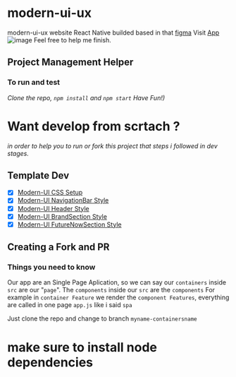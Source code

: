 # modern-ui-ux
modern-ui-ux website React Native builded based in that [figma](https://www.figma.com/file/lz9lLpFHMxHm2odnwM3R0z/gpt3?node-id=0%3A15)
Visit [App](https://modern-ui-ux.000webhostapp.com/) 
![image](https://user-images.githubusercontent.com/74227915/164719437-7c7097dd-de8f-481f-9e45-7e90e6e4c251.png)
Feel free to help me finish.
## Project Management Helper
### To run and test 
_Clone the repo, `npm install` and `npm start` Have Fun!)_
# Want develop from scrtach ?
_in order to help you to run or fork this project that steps i followed in dev stages._
## Template Dev
- [x] [Modern-UI CSS Setup](https://github.com/openfordevs/modern-ui-ux/pull/1)
- [x] [Modern-UI NavigationBar Style](https://github.com/openfordevs/modern-ui-ux/pull/2)
- [x] [Modern-UI Header Style](https://github.com/openfordevs/modern-ui-ux/pull/3)
- [x] [Modern-UI BrandSection Style](https://github.com/openfordevs/modern-ui-ux/pull/4)
- [x] [Modern-UI FutureNowSection Style](https://github.com/openfordevs/modern-ui-ux/pull/6) 
## Creating a Fork and PR
### Things you need to know
Our app are an Single Page Aplication, so we can say our `containers` inside `src` are our "`page`". The `components` inside our `src` are the `components`
For example in `container Feature` we render the `component Features`, everything are called in one page `app.js` like i said `spa`

Just clone the repo and change to branch `myname-containersname`

# make sure to install node dependencies
